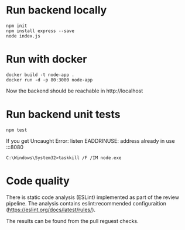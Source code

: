 # Run backend locally
```
npm init
npm install express --save
node index.js
```

# Run with docker
```
docker build -t node-app .
docker run -d -p 80:3000 node-app
```

Now the backend should be reachable in http://localhost

# Run backend unit tests
```
npm test
```

If you get Uncaught Error: listen EADDRINUSE: address already in use :::8080
```
C:\Windows\System32>taskkill /F /IM node.exe
```

# Code quality
There is static code analysis (ESLint) implemented as part of the review pipeline. The analysis contains eslint:recommended configuraition (https://eslint.org/docs/latest/rules/).

The results can be found from the pull reguest checks.